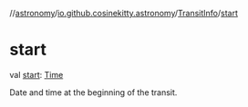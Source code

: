 //[astronomy](../../../index.md)/[io.github.cosinekitty.astronomy](../index.md)/[TransitInfo](index.md)/[start](start.md)

# start

val [start](start.md): [Time](../-time/index.md)

Date and time at the beginning of the transit.
